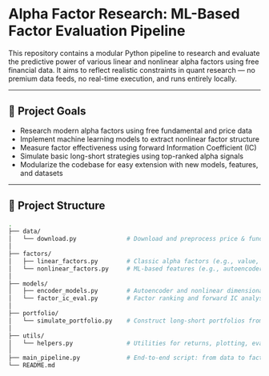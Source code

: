 # Alpha Factor Research: ML-Based Factor Evaluation Pipeline

This repository contains a modular Python pipeline to research and evaluate the predictive power of various linear and nonlinear alpha factors using free financial data. It aims to reflect realistic constraints in quant research — no premium data feeds, no real-time execution, and runs entirely locally.

---

## 📌 Project Goals

- Research modern alpha factors using free fundamental and price data
- Implement machine learning models to extract nonlinear factor structure
- Measure factor effectiveness using forward Information Coefficient (IC)
- Simulate basic long-short strategies using top-ranked alpha signals
- Modularize the codebase for easy extension with new models, features, and datasets

---

## 📂 Project Structure

```bash
.
├── data/
│   └── download.py              # Download and preprocess price & fundamental data
│
├── factors/
│   ├── linear_factors.py        # Classic alpha factors (e.g., value, quality, momentum)
│   └── nonlinear_factors.py     # ML-based features (e.g., autoencoders, nonlinear PCA)
│
├── models/
│   ├── encoder_models.py        # Autoencoder and nonlinear dimensionality models
│   └── factor_ic_eval.py        # Factor ranking and forward IC analysis
│
├── portfolio/
│   └── simulate_portfolio.py    # Construct long-short portfolios from top factors
│
├── utils/
│   └── helpers.py               # Utilities for returns, plotting, evaluation, etc.
│
├── main_pipeline.py             # End-to-end script: from data to factor IC results
└── README.md
